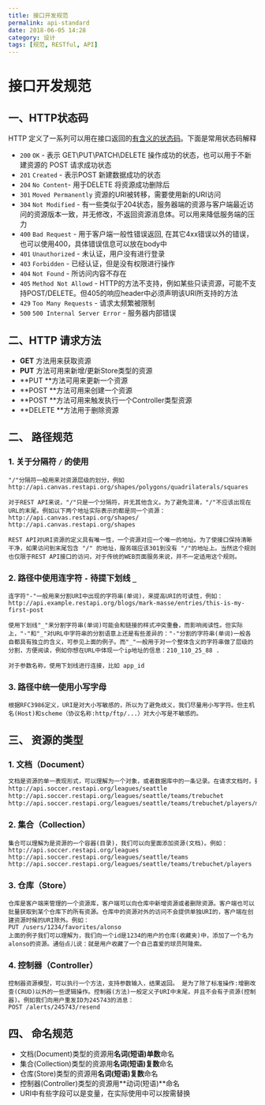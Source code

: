 ```yaml
---
title: 接口开发规范
permalink: api-standard
date: 2018-06-05 14:28
category: 设计
tags: [规范, RESTful, API]
---
```


#  接口开发规范

## 一、HTTP状态码

HTTP 定义了一系列可以用在接口返回的[有含义的状态码](https://en.wikipedia.org/wiki/List_of_HTTP_status_codes)。下面是常用状态码解释

- `200` `OK` - 表示 GET\PUT\PATCH\DELETE 操作成功的状态，也可以用于不新建资源的 POST 请求成功状态
- `201` `Created` - 表示POST 新建数据成功的状态
- `204` `No Content`- 用于DELETE 将资源成功删除后
- `301`  `Moved Permanently` 资源的URI被转移，需要使用新的URI访问
- `304` `Not Modified` - 有一些类似于204状态，服务器端的资源与客户端最近访问的资源版本一致，并无修改，不返回资源消息体。可以用来降低服务端的压力
- `400` `Bad Request` - 用于客户端一般性错误返回, 在其它4xx错误以外的错误，也可以使用400，具体错误信息可以放在body中
- `401` `Unauthorized` - 未认证，用户没有进行登录
- `403` `Forbidden` - 已经认证，但是没有权限进行操作
- `404` `Not Found` - 所访问内容不存在
- `405` `Method Not Allowd` - HTTP的方法不支持，例如某些只读资源，可能不支持POST/DELETE。但405的响应header中必须声明该URI所支持的方法
- `429` `Too Many Requests` - 请求太频繁被限制
- `500` `500 Internal Server Error`  - 服务器内部错误



## 二、HTTP 请求方法

- **GET** 方法用来获取资源
- **PUT** 方法可用来新增/更新Store类型的资源
- **PUT **方法可用来更新一个资源
- **POST **方法可用来创建一个资源
- **POST **方法可用来触发执行一个Controller类型资源
- **DELETE **方法用于删除资源



##  二、 路径规范

### 1. 关于分隔符 `/` 的使用

```
"/"分隔符一般用来对资源层级的划分，例如 http://api.canvas.restapi.org/shapes/polygons/quadrilaterals/squares

对于REST API来说，"/"只是一个分隔符，并无其他含义。为了避免混淆，"/"不应该出现在URL的末尾。例如以下两个地址实际表示的都是同一个资源：
http://api.canvas.restapi.org/shapes/
http://api.canvas.restapi.org/shapes

REST API对URI资源的定义具有唯一性，一个资源对应一个唯一的地址。为了使接口保持清晰干净，如果访问到末尾包含 "/" 的地址，服务端应该301到没有 "/"的地址上。当然这个规则也仅限于REST API接口的访问，对于传统的WEB页面服务来说，并不一定适用这个规则。
```

### 2. 路径中使用连字符 `-` 待提下划线 `_`

```
连字符"-"一般用来分割URI中出现的字符串(单词)，来提高URI的可读性，例如：  
http://api.example.restapi.org/blogs/mark-masse/entries/this-is-my-first-post  

使用下划线"_"来分割字符串(单词)可能会和链接的样式冲突重叠，而影响阅读性。但实际上，"-"和"_"对URL中字符串的分割语意上还是有些差异的："-"分割的字符串(单词)一般各自都具有独立的含义，可参见上面的例子。而"_"一般用于对一个整体含义的字符串做了层级的分割，方便阅读，例如你想在URL中体现一个ip地址的信息：210_110_25_88 .

对于参数名称，使用下划线进行连接，比如 app_id
```

### 3. 路径中统一使用小写字母

```
根据RFC3986定义，URI是对大小写敏感的，所以为了避免歧义，我们尽量用小写字符。但主机名(Host)和scheme（协议名称:http/ftp/...）对大小写是不敏感的。
```

 

 ## 三、 资源的类型

### 1. 文档（Document）

```markdown
文档是资源的单一表现形式，可以理解为一个对象，或者数据库中的一条记录。在请求文档时，要么返回文档对应的数据，要么会返回一个指向另外一个资源(文档)的链接。以下是几个基于文档定义的URI例子：
http://api.soccer.restapi.org/leagues/seattle 
http://api.soccer.restapi.org/leagues/seattle/teams/trebuchet 
http://api.soccer.restapi.org/leagues/seattle/teams/trebuchet/players/mike
```

 ### 2. 集合（Collection）

```
集合可以理解为是资源的一个容器(目录)，我们可以向里面添加资源(文档)。例如：
http://api.soccer.restapi.org/leagues 
http://api.soccer.restapi.org/leagues/seattle/teams
http://api.soccer.restapi.org/leagues/seattle/teams/trebuchet/players
```

### 3. 仓库（Store）

```
仓库是客户端来管理的一个资源库，客户端可以向仓库中新增资源或者删除资源。客户端也可以批量获取到某个仓库下的所有资源。仓库中的资源对外的访问不会提供单独URI的，客户端在创建资源时候的URI除外。例如：
PUT /users/1234/favorites/alonso
上面的例子我们可以理解为，我们向一个id是1234的用户的仓库(收藏夹)中，添加了一个名为alonso的资源。通俗点儿说：就是用户收藏了一个自己喜爱的球员阿隆索。
```

### 4. 控制器（Controller）

```
控制器资源模型，可以执行一个方法，支持参数输入，结果返回。 是为了除了标准操作:增删改查(CRUD)以外的一些逻辑操作。控制器(方法)一般定义子URI中末尾，并且不会有子资源(控制器)。例如我们向用户重发ID为245743的消息：
POST /alerts/245743/resend
```

 

## 四、 命名规范

- 文档(Document)类型的资源用**名词(短语)单数**命名
- 集合(Collection)类型的资源用**名词(短语)复数**命名
- 仓库(Store)类型的资源用**名词(短语)复数**命名
- 控制器(Controller)类型的资源用**动词(短语)**命名
- URI中有些字段可以是变量，在实际使用中可以按需替换